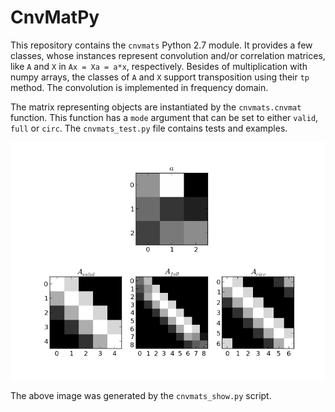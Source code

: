 # CnvMatPy

This repository contains the `cnvmats` Python 2.7 module. It provides a few classes, whose instances represent convolution and/or correlation matrices, like `A` and `X` in `Ax = Xa = a*x`, respectively. Besides of multiplication with numpy arrays, the classes of `A` and `X` support transposition using their `tp` method. The convolution is implemented in frequency domain.

The matrix representing objects are instantiated by the `cnvmats.cnvmat` function. This function has a `mode` argument that can be set to either `valid`, `full` or `circ`. The `cnvmats_test.py` file contains tests and examples.

![modes](https://github.com/kostrykin/CnvMatPy/blob/master/cnvmats_show.png?raw=true "modes")

The above image was generated by the `cnvmats_show.py` script.
